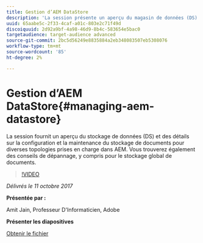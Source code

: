 ```yaml
---
title: Gestion d’AEM DataStore
description: 'La session présente un aperçu du magasin de données (DS) et des détails sur la configuration et la maintenance du stockage global de documents pour diverses topologies prises en charge dans AEM. Vous trouverez également des conseils de dépannage, y compris pour le stockage global de documents. '
uuid: 65aabe5c-2f33-4caf-a01c-803e2c71f49d
discoiquuid: 2d92a9bf-4a98-46d9-8b4c-583654e5bac0
targetaudience: target-audience advanced
source-git-commit: 2bc5d56249e8835884a2eb348083507eb5308076
workflow-type: tm+mt
source-wordcount: '85'
ht-degree: 2%

---
```



# Gestion d’AEM DataStore{#managing-aem-datastore}

La session fournit un aperçu du stockage de données (DS) et des détails sur la configuration et la maintenance du stockage de documents pour diverses topologies prises en charge dans AEM. Vous trouverez également des conseils de dépannage, y compris pour le stockage global de documents.

>[!VIDEO](https://video.tv.adobe.com/v/20422/?quality=9)

*Délivrés le 11 octobre 2017*

**Présentée par :**

Amit Jain, Professeur D&#39;Informaticien, Adobe

**Présenter les diapositives**

[Obtenir le fichier](assets/managing-aem-datastoreoct17.pdf)
<!--
[Get back to the Overview](https://helpx.adobe.com/experience-manager/kt/eseminars/gems/aem-index.html)
-->
